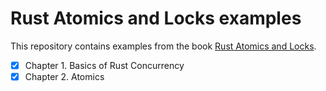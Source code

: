 # Rust Atomics and Locks examples

This repository contains examples from the book [Rust Atomics and Locks](https://marabos.nl/atomics/).

- [x] Chapter 1. Basics of Rust Concurrency
- [x] Chapter 2. Atomics
